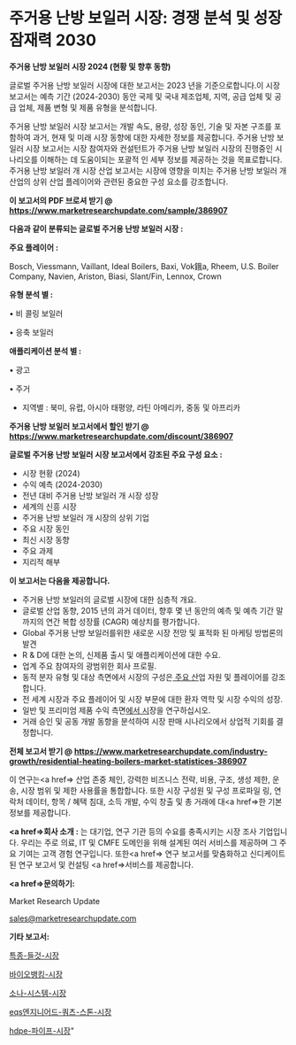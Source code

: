# 주거용 난방 보일러 시장: 경쟁 분석 및 성장 잠재력 2030

<strong>주거용 난방 보일러 시장 2024 (현황 및 향후 동향)</strong>

글로벌 주거용 난방 보일러 시장에 대한 보고서는 2023 년을 기준으로합니다.이 시장 보고서는 예측 기간 (2024-2030) 동안 국제 및 국내 제조업체, 지역, 공급 업체 및 공급 업체, 제품 변형 및 제품 유형을 분석합니다.

주거용 난방 보일러 시장 보고서는 개발 속도, 용량, 성장 동인, 기술 및 자본 구조를 포함하여 과거, 현재 및 미래 시장 동향에 대한 자세한 정보를 제공합니다. 주거용 난방 보일러 시장 보고서는 시장 참여자와 컨설턴트가 주거용 난방 보일러 시장의 진행중인 시나리오를 이해하는 데 도움이되는 포괄적 인 세부 정보를 제공하는 것을 목표로합니다. 주거용 난방 보일러 개 시장 산업 보고서는 시장에 영향을 미치는 주거용 난방 보일러 개 산업의 상위 산업 플레이어와 관련된 중요한 구성 요소를 강조합니다.



<strong>이 보고서의 PDF 브로셔 받기 @ <a href=https://www.marketresearchupdate.com/sample/386907>https://www.marketresearchupdate.com/sample/386907</a></strong>



<strong>다음과 같이 분류되는 글로벌 주거용 난방 보일러 시장 :</strong>



<strong>주요 플레이어 :</strong>

Bosch, Viessmann, Vaillant, Ideal Boilers, Baxi, Vok鋨a, Rheem, U.S. Boiler Company, Navien, Ariston, Biasi, Slant/Fin, Lennox, Crown



<strong>유형 분석 별 :</strong>

• 비 콜링 보일러

• 응축 보일러



<strong>애플리케이션 분석 별 :</strong>

• 광고

• 주거

<ul>
  <li>지역별 : 북미, 유럽, 아시아 태평양, 라틴 아메리카, 중동 및 아프리카</li>
</ul>


<strong>주거용 난방 보일러 보고서에서 할인 받기 @ <a href=https://www.marketresearchupdate.com/discount/386907>https://www.marketresearchupdate.com/discount/386907</a></strong>



<strong>글로벌 주거용 난방 보일러 시장 보고서에서 강조된 주요 구성 요소 :</strong>
<ul>
  <li>시장 현황 (2024)</li>
  <li>수익 예측 (2024-2030)</li>
  <li>전년 대비 주거용 난방 보일러 개 시장 성장</li>
  <li>세계의 신흥 시장</li>
  <li>주거용 난방 보일러 개 시장의 상위 기업</li>
  <li>주요 시장 동인</li>
  <li>최신 시장 동향</li>
  <li>주요 과제</li>
  <li>지리적 해부</li>
</ul>


<strong>이 보고서는 다음을 제공합니다.</strong>
<ul>
  <li>주거용 난방 보일러의 글로벌 시장에 대한 심층적 개요.</li>
  <li>글로벌 산업 동향, 2015 년의 과거 데이터, 향후 몇 년 동안의 예측 및 예측 기간 말까지의 연간 복합 성장률 (CAGR) 예상치를 평가합니다.</li>
  <li>Global 주거용 난방 보일러를위한 새로운 시장 전망 및 표적화 된 마케팅 방법론의 발견</li>
  <li>R &amp; D에 대한 논의, 신제품 출시 및 애플리케이션에 대한 수요.</li>
  <li>업계 주요 참여자의 광범위한 회사 프로필.</li>
  <li>동적 분자 유형 및 대상 측면에서 시장의 구성은<a href=> 주요 산</a>업 자원 및 플레이어를 강조합니다.</li>
  <li>전 세계 시장과 주요 플레이어 및 시장 부문에 대한 환자 역학 및 시장 수익의 성장.</li>
  <li>일반 및 프리미엄 제품 수익 측면<a href=>에서 시</a>장을 연구하십시오.</li>
  <li>거래 승인 및 공동 개발 동향을 분석하여 시장 판매 시나리오에서 상업적 기회를 결정합니다.</li>
</ul>



<strong>전체 보고서 받기 @ <a href=https://www.marketresearchupdate.com/industry-growth/residential-heating-boilers-market-statistices-386907>https://www.marketresearchupdate.com/industry-growth/residential-heating-boilers-market-statistices-386907</a></strong>

이 연구는<a href=> 산업 존중</a> 체인, 강력한 비즈니스 전략, 비용, 구조, 생성 제한, 운송, 시장 범위 및 제한 사용률을 통합합니다. 또한 시장 구성원 및 구성 프로파일 링, 연락처 데이터, 항목 / 혜택 침대, 소득 개발, 수익 창출 및 총 거래에 대<a href=>한 기본 </a>정보를 제공합니다.



<strong><a href=>회사 소</a>개 :</strong>
는 대기업, 연구 기관 등의 수요를 충족시키는 시장 조사 기업입니다. 우리는 주로 의료, IT 및 CMFE 도메인을 위해 설계된 여러 서비스를 제공하며 그 주요 기여는 고객 경험 연구입니다. 또한<a href=> 연구 보</a>고서를 맞춤화하고 신디케이트 된 연구 보고서 및 컨설팅 <a href=>서비스</a>를 제공합니다.



<strong><a href=>문의하기:</a></strong>

Market Research Update

sales@marketresearchupdate.com



<strong>기타 보고서:</strong>

<a href=https://www.linkedin.com/pulse/특종-들것-시장-규모-및-성장-2023-isdailynews/>특종-들것-시장</a>

<a href=https://www.linkedin.com/pulse/바이오뱅킹-시장-동향-및-성장-전망-survey-savvy-insights-360-analysis-wonaf/>바이오뱅킹-시장</a>

<a href=https://www.linkedin.com/pulse/소나-시스템-시장-경쟁-분석-및-성장-잠재력-2029-isdailynews-dqj1f/>소나-시스템-시장</a>

<a href=https://www.linkedin.com/pulse/eqs엔지니어드-쿼츠-스톤-시장-진입-전략-및-위험-평가2030년-juidf/>eqs엔지니어드-쿼츠-스톤-시장</a>

<a href=https://www.linkedin.com/pulse/hdpe-파이프-시장-동향-및-성장-전망-analytics-avenue-adventures-24-ana-h6ghf/>hdpe-파이프-시장</a>"
